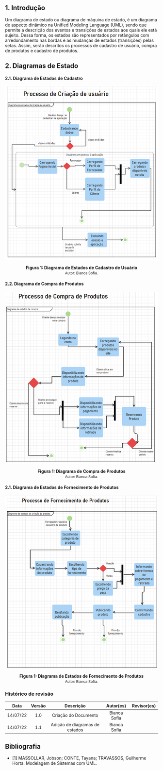 ## 1. Introdução

Um diagrama de estado ou diagrama de máquina de estado, 
é um diagrama de aspecto dinâmico na Unified Modeling Language (UML), sendo que permite a descrição dos
eventos e transições de estados aos quais ele está sujeito. Dessa forma, os estados são representados por retângulos com
arredondamento nas bordas e as mudanças de estados (transições) pelas setas. Assim, serão descritos os processos de cadastro de
usuário, compra de produtos e cadastro de produtos.

## 2. Diagramas de Estado

#### 2.1. Diagrama de Estados de Cadastro
<p align='center'>
    <img src='../img/de_cadastro_usuario.png'>
    <figcaption align='center'>
        <b>Figura 1: Diagrama de Estados de Cadastro de Usuário</b>
        <br>
        <small>Autor: Bianca Sofia.</small>
    </figcaption>
</p>

#### 2.2. Diagrama de Compra de Produtos
<p align='center'>
    <img src='../img/de_compra.png'>
    <figcaption align='center'>
        <b>Figura 1: Diagrama de Compra de Produtos</b>
        <br>
        <small>Autor: Bianca Sofia.</small>
    </figcaption>
</p>

#### 2.1. Diagrama de Estados de Fornecimento de Produtos
<p align='center'>
    <img src='../img/de_cadastro_produto.png'>
    <figcaption align='center'>
        <b>Figura 1: Diagrama de Estados de Fornecimento de Produtos</b>
        <br>
        <small>Autor: Bianca Sofia.</small>
    </figcaption>
</p>




### Histórico de revisão

| Data | Versão | Descrição | Autor(es)|Revisor(es)|
|:----:|:------:|:---------:|:--------:|:--------:|
| 14/07/22 | 1.0 | Criação do Documento | Bianca Sofia | |
| 14/07/22 | 1.1 | Adição de diagramas de estados | Bianca Sofia | |


## Bibliografia
- [1] MASSOLLAR, Jobson; CONTE, Tayana; TRAVASSOS, Guilherme Horta. Modelagem de Sistemas com UML.
